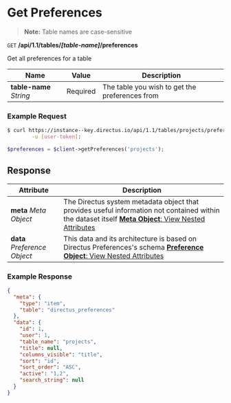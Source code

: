 # Get Preferences

> **Note:** Table names are case-sensitive

<span class="request">`GET` **/api/1.1/tables/_[table-name]_/preferences**</span>

<span class="description">Get all preferences for a table</span>

<span class="arguments">Name</span> | Value | Description
--------|-----|------------
**table-name** _String_  |  <span class="required">Required</span>  |  The table you wish to get the preferences from

### Example Request

```bash
$ curl https://instance--key.directus.io/api/1.1/tables/projects/preferences \
        -u [user-token]:
```

```php
$preferences = $client->getPreferences('projects');
```

## Response

<span class="attributes">Attribute</span> | Description
-------|------------
**meta** _Meta Object_ | The Directus system metadata object that provides useful information not contained within the dataset itself [**Meta Object**: View Nested Attributes](/overview/objects-model.md#meta-object)
<span class="custom">**data**</span> _Preference Object_ | <span class="custom">This data and its architecture is based on Directus Preferences's schema</span> [**Preference Object**: View Nested Attributes](/overview/objects-model.md#preference-object)

### Example Response

```json
{
  "meta": {
    "type": "item",
    "table": "directus_preferences"
  },
  "data": {
    "id": 1,
    "user": 1,
    "table_name": "projects",
    "title": null,
    "columns_visible": "title",
    "sort": "id",
    "sort_order": "ASC",
    "active": "1,2",
    "search_string": null
  }
}
```
